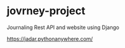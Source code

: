 # jovrney-project
Journaling Rest API and website using Django

<a>https://jadar.pythonanywhere.com/</a>
